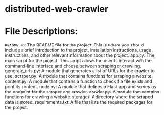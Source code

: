 # distributed-web-crawler

# File Descriptions:

`README.md`: The README file for the project. This is where you should include a brief introduction to the project, installation instructions, usage instructions, and other relevant information about the project.
app.py: The main script for the project. This script allows the user to interact with the command-line interface and choose between scraping or crawling.
generate_urls.py: A module that generates a list of URLs for the crawler to use.
scraper.py: A module that contains functions for scraping a website.
content.py: A module that contains a function to check if a file exists and print its content.
node.py: A module that defines a Flask app and serves as the endpoint for the scraper and crawler.
crawler.py: A module that contains functions for crawling a website.
storage/: A directory where the scraped data is stored.
requirements.txt: A file that lists the required packages for the project.
